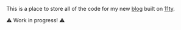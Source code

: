 This is a place to store all of the code for my new [blog](https://blog.andersamer.com) built on [11ty](https://www.11ty.dev/).

⚠️ Work in progress! ⚠️
